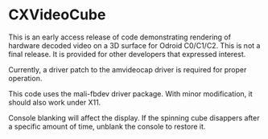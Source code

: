 # CXVideoCube

This is an early access release of code demonstrating rendering of hardware decoded video on a 3D surface for Odroid C0/C1/C2.  This is not a final release.  It is provided for other developers that expressed interest.

Currently, a driver patch to the amvideocap driver is required for proper operation.

This code uses the mali-fbdev driver package.  With minor modification, it should also work under X11.

Console blanking will affect the display.  If the spinning cube disappers after a specific amount of time, unblank the console to restore it.


